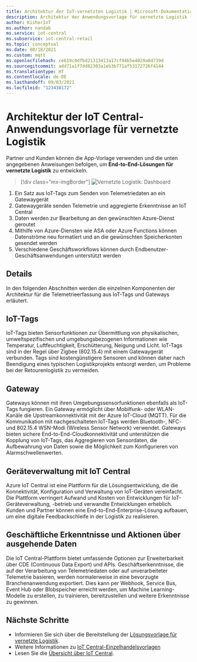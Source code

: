 ```yaml
---
title: Architektur der IoT-vernetzten Logistik | Microsoft-Dokumentation
description: Architektur der Anwendungsvorlage für vernetzte Logistik für Azure IoT Central
author: KishorIoT
ms.author: nandab
ms.service: iot-central
ms.subservice: iot-central-retail
ms.topic: conceptual
ms.date: 08/18/2021
ms.custom: mqtt
ms.openlocfilehash: ce619c0dfbd21313413a17cf94b5e4029a0d739d
ms.sourcegitcommit: add71a1f7dd82303a1eb3b771af53172726f4144
ms.translationtype: HT
ms.contentlocale: de-DE
ms.lasthandoff: 09/03/2021
ms.locfileid: "123438172"
---
```

# <a name="architecture-of-iot-central-connected-logistics-application-template"></a>Architektur der IoT Central-Anwendungsvorlage für vernetzte Logistik



Partner und Kunden können die App-Vorlage verwenden und die unten angegebenen Anweisungen befolgen, um **End-to-End-Lösungen für vernetzte Logistik** zu entwickeln.

> [!div class="mx-imgBorder"]
> ![Vernetzte Logistik: Dashboard](./media/concept-connected-logistics-architecture/connected-logistics-architecture.png)

1. Ein Satz aus IoT-Tags zum Senden von Telemetriedaten an ein Gatewaygerät
2. Gatewaygeräte senden Telemetrie und aggregierte Erkenntnisse an IoT Central
3. Daten werden zur Bearbeitung an den gewünschten Azure-Dienst geroutet
4. Mithilfe von Azure-Diensten wie ASA oder Azure Functions können Datenströme neu formatiert und an die gewünschten Speicherkonten gesendet werden
5. Verschiedene Geschäftsworkflows können durch Endbenutzer-Geschäftsanwendungen unterstützt werden

## <a name="details"></a>Details
In den folgenden Abschnitten werden die einzelnen Komponenten der Architektur für die Telemetrieerfassung aus IoT-Tags und Gateways erläutert.

## <a name="iot-tags"></a>IoT-Tags
IoT-Tags bieten Sensorfunktionen zur Übermittlung von physikalischen, umweltspezifischen und umgebungsbezogenen Informationen wie Temperatur, Luftfeuchtigkeit, Erschütterung, Neigung und Licht. IoT-Tags sind in der Regel über Zigbee (802.15.4) mit einem Gatewaygerät verbunden. Tags sind kostengünstigere Sensoren und können daher nach Beendigung eines typischen Logistikprojekts entsorgt werden, um Probleme bei der Retourenlogistik zu vermeiden.

## <a name="gateway"></a>Gateway
Gateways können mit ihren Umgebungssensorfunktionen ebenfalls als IoT-Tags fungieren. Ein Gateway ermöglicht über Mobilfunk- oder WLAN-Kanäle die Upstreamkonnektivität mit der Azure IoT-Cloud (MQTT).  Für die Kommunikation mit nachgeschalteten IoT-Tags werden Bluetooth-, NFC- und 802.15.4 WSN-Modi (Wireless Sensor Network) verwendet. Gateways bieten sichere End-to-End-Cloudkonnektivität und unterstützen die Kopplung von IoT-Tags, das Aggregieren von Sensordaten, die Aufbewahrung von Daten sowie die Möglichkeit zum Konfigurieren von Alarmschwellenwerten.

## <a name="device-management-with-iot-central"></a>Geräteverwaltung mit IoT Central 
Azure IoT Central ist eine Plattform für die Lösungsentwicklung, die die Konnektivität, Konfiguration und Verwaltung von IoT-Geräten vereinfacht. Die Plattform verringert Aufwand und Kosten von Entwicklungen für IoT-Geräteverwaltung, -betrieb und verwandte Entwicklungen erheblich. Kunden und Partner können eine End-to-End-Enterprise-Lösung aufbauen, um eine digitale Feedbackschleife in der Logistik zu realisieren.

## <a name="business-insights-and-actions-using-data-egress"></a>Geschäftliche Erkenntnisse und Aktionen über ausgehende Daten 
Die IoT Central-Plattform bietet umfassende Optionen zur Erweiterbarkeit über CDE (Continuous Data Export) und APIs. Geschäftserkenntnisse, die auf der Verarbeitung von Telemetriedaten oder auf unverarbeiteter Telemetrie basieren, werden normalerweise in eine bevorzugte Branchenanwendung exportiert. Dies kann per Webhook, Service Bus, Event Hub oder Blobspeicher erreicht werden, um Machine Learning-Modelle zu erstellen, zu trainieren, bereitzustellen und weitere Erkenntnisse zu gewinnen.

## <a name="next-steps"></a>Nächste Schritte
* Informieren Sie sich über die Bereitstellung der [Lösungsvorlage für vernetzte Logistik](./tutorial-iot-central-connected-logistics.md).
* Weitere Informationen zu [IoT Central-Einzelhandelsvorlagen](./overview-iot-central-retail.md)
* Lesen Sie die [Übersicht über IoT Central](../core/overview-iot-central.md).
